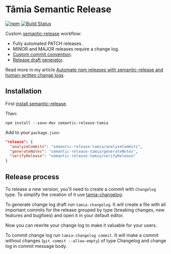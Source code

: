 # Tâmia Semantic Release

[![npm](https://img.shields.io/npm/v/semantic-release-tamia.svg)](https://www.npmjs.com/package/semantic-release-tamia) [![Build Status](https://travis-ci.org/tamiadev/semantic-release-tamia.svg)](https://travis-ci.org/tamiadev/semantic-release-tamia)

Custom [semantic-release](https://github.com/semantic-release/semantic-release) workflow:

- Fully automated PATCH releases.
- MINOR and MAJOR releases require a change log.
- [Custom commit convention](./Convention.md).
- [Release draft generator](https://github.com/tamiadev/tamia-changelog).

Read more in my article [Automate npm releases with semantic-release and human-written change logs](http://blog.sapegin.me/all/semantic-release).

## Installation

First [install semantic-release](https://github.com/semantic-release/semantic-release#setup).

Then:

```
npm install --save-dev semantic-release-tamia
```

Add to your `package.json`:

```json
"release": {
  "analyzeCommits": "semantic-release-tamia/analyzeCommits",
  "generateNotes": "semantic-release-tamia/generateNotes",
  "verifyRelease": "semantic-release-tamia/verifyRelease"
}
```

## Release process

To release a new version, you'll need to create a commit with `Changelog` type. To simplify the creation of it use [tamia-changelog](https://github.com/tamiadev/tamia-changelog).

To generate change log draft run `tamia-changelog`. It will create a file with all important commits for the release grouped by type (breaking changes, new features and bugfixes) and open it in your default editor.

Now you can rewrite your change log to make it valuable for your users.

To commit change log run `tamia-changelog commit`. It will make a commit without changes (`git commit --allow-empty`) of type Changelog and change log in commit message body.
